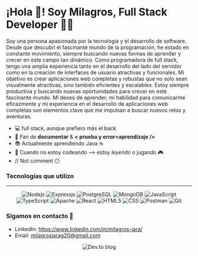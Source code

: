 # ¡Hola :wave:! Soy Milagros, Full Stack Developer 👩‍💻

Soy una persona apasionada por la tecnología y el desarrollo de software. Desde que descubrí el fascinante mundo de la programación, he estado en constante movimiento, siempre buscando nuevas formas de aprender y crecer en este campo tan dinámico. Como programadora de full stack, tengo una amplia experiencia tanto en el desarrollo del lado del servidor como en la creación de interfaces de usuario atractivas y funcionales. Mi objetivo es crear aplicaciones web completas y robustas que no solo sean visualmente atractivas, sino también eficientes y escalables.
Estoy siempre productiva y buscando nuevas oportunidades para crecer en este fascinante mundo. Mi deseo de aprender, mi habilidad para comunicarme eficazmente y mi experiencia en el desarrollo de aplicaciones web completas son elementos clave que me impulsan a buscar nuevos retos y aventuras.

- 💻 full stack, aunque prefiero más el back 
- 💚 Fan de **documentar** & **< prueba y error=aprendizaje />**
- 📚 Actualmente aprendiendo Java ☕️
- 📖 Cuando no estoy codeando --> estoy *leyendo* o jugando 🎮
- // Not comment 😶

 ### Tecnologías que utilizo
<hr></h>
<div align="center">

![Nodejs](https://img.shields.io/badge/Node.js-339933?style=for-the-badge&logo=nodedotjs&logoColor=white)
![Expressjs](https://img.shields.io/badge/Express.js-000000?style=for-the-badge&logo=express&logoColor=white)
![PostgreSQL](https://img.shields.io/badge/PostgreSQL-316192?style=for-the-badge&logo=postgresql&logoColor=white)
![MongoDB](https://img.shields.io/badge/MongoDB-%234ea94b.svg?style=for-the-badge&logo=mongodb&logoColor=white)
![JavaScript](https://img.shields.io/badge/JavaScript-323330?style=for-the-badge&logo=javascript&logoColor=F7DF1E)
![TypeScript](https://img.shields.io/badge/typescript-%23007ACC.svg?style=for-the-badge&logo=typescript&logoColor=white)
![Apache](https://img.shields.io/badge/apache-%23D42029.svg?style=for-the-badge&logo=apache&logoColor=white)
![React](https://img.shields.io/badge/React-20232A?style=for-the-badge&logo=react&logoColor=61DAFB)
![HTML5](https://img.shields.io/badge/html5-%23E34F26.svg?style=for-the-badge&logo=html5&logoColor=white)
![CSS](https://img.shields.io/badge/CSS3-1572B6?style=for-the-badge&logo=css3&logoColor=white)
![Postman](https://img.shields.io/badge/Postman-FF6C37?style=for-the-badge&logo=Postman&logoColor=white)
![Git](https://img.shields.io/badge/Git-F05032?style=for-the-badge&logo=git&logoColor=white)
</div>

 ### Sigamos en contacto 📱
 
- LinkedIn: https://www.linkedin.com/in/milagros-jara/
- Email: milagrosjarag20@gmail.com
 
<div align="center">
 
 ![Dev.to blog](https://img.shields.io/badge/dev.to-0A0A0A?style=for-the-badge&logo=dev.to&logoColor=white)
 
</div>



